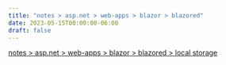 ```yaml
---
title: "notes > asp.net > web-apps > blazor > blazored"
date: 2023-05-15T00:00:00-06:00
draft: false
---
```


[notes > asp.net > web-apps > blazor > blazored > local storage](local-storage.md)  
